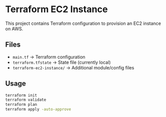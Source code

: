 # Terraform EC2 Instance

This project contains Terraform configuration to provision an EC2 instance on AWS.

## Files

- `main.tf` → Terraform configuration
- `terraform.tfstate` → State file (currently local)
- `terraform-ec2-instance/` → Additional module/config files

## Usage

```bash
terraform init
terraform validate
terraform plan
terraform apply -auto-approve
